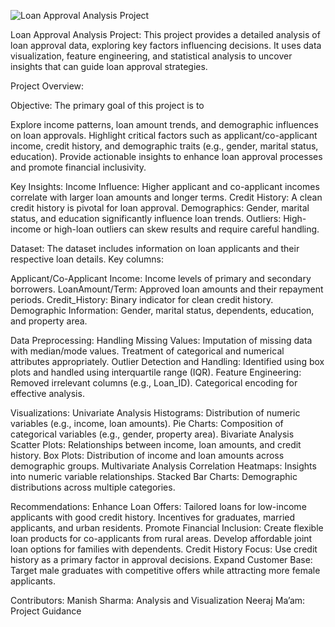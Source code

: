 ![Loan Approval Analysis Project](https://encrypted-tbn0.gstatic.com/images?q=tbn:ANd9GcTesVHA-6kRJwcb7yLr3xTD0LRcYGL3Wy4-iA&s)

Loan Approval Analysis Project:
This project provides a detailed analysis of loan approval data, exploring key factors influencing decisions. It uses data visualization, feature engineering, and statistical analysis to uncover insights that can guide loan approval strategies.

Project Overview:


Objective:
The primary goal of this project is to

Explore income patterns, loan amount trends, and demographic influences on loan approvals.
Highlight critical factors such as applicant/co-applicant income, credit history, and demographic traits (e.g., gender, marital status, education).
Provide actionable insights to enhance loan approval processes and promote financial inclusivity.


Key Insights:
Income Influence: Higher applicant and co-applicant incomes correlate with larger loan amounts and longer terms.
Credit History: A clean credit history is pivotal for loan approval.
Demographics: Gender, marital status, and education significantly influence loan trends.
Outliers: High-income or high-loan outliers can skew results and require careful handling.


Dataset:
The dataset includes information on loan applicants and their respective loan details. Key columns:

Applicant/Co-Applicant Income: Income levels of primary and secondary borrowers.
LoanAmount/Term: Approved loan amounts and their repayment periods.
Credit_History: Binary indicator for clean credit history.
Demographic Information: Gender, marital status, dependents, education, and property area.


Data Preprocessing:
Handling Missing Values:
Imputation of missing data with median/mode values.
Treatment of categorical and numerical attributes appropriately.
Outlier Detection and Handling:
Identified using box plots and handled using interquartile range (IQR).
Feature Engineering:
Removed irrelevant columns (e.g., Loan_ID).
Categorical encoding for effective analysis.


Visualizations:
Univariate Analysis
Histograms: Distribution of numeric variables (e.g., income, loan amounts).
Pie Charts: Composition of categorical variables (e.g., gender, property area).
Bivariate Analysis
Scatter Plots: Relationships between income, loan amounts, and credit history.
Box Plots: Distribution of income and loan amounts across demographic groups.
Multivariate Analysis
Correlation Heatmaps: Insights into numeric variable relationships.
Stacked Bar Charts: Demographic distributions across multiple categories.


Recommendations:
Enhance Loan Offers:
Tailored loans for low-income applicants with good credit history.
Incentives for graduates, married applicants, and urban residents.
Promote Financial Inclusion:
Create flexible loan products for co-applicants from rural areas.
Develop affordable joint loan options for families with dependents.
Credit History Focus:
Use credit history as a primary factor in approval decisions.
Expand Customer Base:
Target male graduates with competitive offers while attracting more female applicants.

Contributors:
Manish Sharma: Analysis and Visualization
Neeraj Ma’am: Project Guidance
